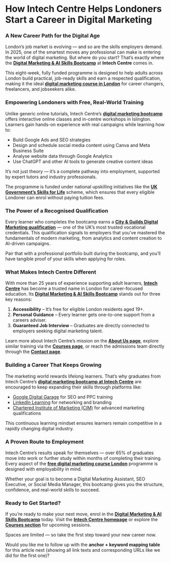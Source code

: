 # **How Intech Centre Helps Londoners Start a Career in Digital Marketing**

### **A New Career Path for the Digital Age**

London’s job market is evolving — and so are the skills employers demand. In 2025, one of the smartest moves any professional can make is entering the world of digital marketing. But where do you start?
That’s exactly where the **[Digital Marketing & AI Skills Bootcamp](https://www.intechcentre.com/courses/digital-marketing-ai-skills-bootcamp/)** at **Intech Centre** comes in.

This eight-week, fully funded programme is designed to help adults across London build practical, job-ready skills and earn a respected qualification, making it the ideal **[digital marketing course in London](https://www.intechcentre.com/courses/digital-marketing-ai-skills-bootcamp/)** for career changers, freelancers, and jobseekers alike.

### **Empowering Londoners with Free, Real-World Training**

Unlike generic online tutorials, Intech Centre’s **[digital marketing bootcamp](https://www.intechcentre.com/courses/digital-marketing-ai-skills-bootcamp/)** offers interactive online classes and in-centre workshops in Islington.
Learners gain hands-on experience with real campaigns while learning how to:

* Build Google Ads and SEO strategies
* Design and schedule social media content using Canva and Meta Business Suite
* Analyse website data through Google Analytics
* Use ChatGPT and other AI tools to generate creative content ideas

It’s not just theory — it’s a complete pathway into employment, supported by expert tutors and industry professionals.

The programme is funded under national upskilling initiatives like the **[UK Government’s Skills for Life](https://www.gov.uk/guidance/skills-for-life)** scheme, which ensures that every eligible Londoner can enrol without paying tuition fees.

### **The Power of a Recognised Qualification**

Every learner who completes the bootcamp earns a **[City & Guilds Digital Marketing qualification](https://www.cityandguilds.com/)** — one of the UK’s most trusted vocational credentials.
This qualification signals to employers that you’ve mastered the fundamentals of modern marketing, from analytics and content creation to AI-driven campaigns.

Pair that with a professional portfolio built during the bootcamp, and you’ll have tangible proof of your skills when applying for roles.

### **What Makes Intech Centre Different**

With more than 25 years of experience supporting adult learners, **[Intech Centre](https://www.intechcentre.com/)** has become a trusted name in London for career-focused education.
Its **[Digital Marketing & AI Skills Bootcamp](https://www.intechcentre.com/courses/digital-marketing-ai-skills-bootcamp/)** stands out for three key reasons:

1. **Accessibility** – It’s free for eligible London residents aged 19+.
2. **Personal Guidance** – Every learner gets one-to-one support from a careers adviser.
3. **Guaranteed Job Interview** – Graduates are directly connected to employers seeking digital marketing talent.

Learn more about Intech Centre’s mission on the **[About Us page](https://www.intechcentre.com/about-us/)**, explore similar training via the **[Courses page](https://www.intechcentre.com/courses/)**, or reach the admissions team directly through the **[Contact page](https://www.intechcentre.com/contact/)**.

### **Building a Career That Keeps Growing**

The marketing world rewards lifelong learners. That’s why graduates from Intech Centre’s **[digital marketing bootcamp at Intech Centre](https://www.intechcentre.com/courses/digital-marketing-ai-skills-bootcamp/)** are encouraged to keep expanding their skills through platforms like:

* [Google Digital Garage](https://learndigital.withgoogle.com/digitalgarage) for SEO and PPC training
* [LinkedIn Learning](https://www.linkedin.com/learning/) for networking and branding
* [Chartered Institute of Marketing (CIM)](https://www.cim.co.uk/) for advanced marketing qualifications

This continuous learning mindset ensures learners remain competitive in a rapidly changing digital industry.

### **A Proven Route to Employment**

Intech Centre’s results speak for themselves — over 65% of graduates move into work or further study within months of completing their training.
Every aspect of the **[free digital marketing course London](https://www.intechcentre.com/courses/digital-marketing-ai-skills-bootcamp/)** programme is designed with employability in mind.

Whether your goal is to become a Digital Marketing Assistant, SEO Executive, or Social Media Manager, this bootcamp gives you the structure, confidence, and real-world skills to succeed.

### **Ready to Get Started?**

If you’re ready to make your next move, enrol in the **[Digital Marketing & AI Skills Bootcamp](https://www.intechcentre.com/courses/digital-marketing-ai-skills-bootcamp/)** today.
Visit the **[Intech Centre homepage](https://www.intechcentre.com/)** or explore the **[Courses section](https://www.intechcentre.com/courses/)** for upcoming sessions.

Spaces are limited — so take the first step toward your new career now.


Would you like me to follow up with the **anchor + keyword mapping table** for this article next (showing all link texts and corresponding URLs like we did for the first one)?
